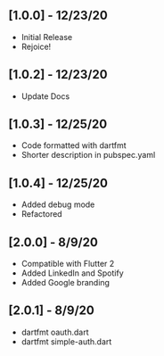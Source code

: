 ## [1.0.0] - 12/23/20
* Initial Release
* Rejoice!

## [1.0.2] - 12/23/20
* Update Docs

## [1.0.3] - 12/25/20
* Code formatted with dartfmt
* Shorter description in pubspec.yaml

## [1.0.4] - 12/25/20
* Added debug mode
* Refactored

## [2.0.0] - 8/9/20
* Compatible with Flutter 2
* Added LinkedIn and Spotify
* Added Google branding

## [2.0.1] - 8/9/20
* dartfmt oauth.dart
* dartfmt simple-auth.dart
